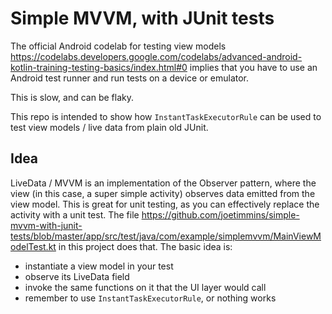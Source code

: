# Simple MVVM, with JUnit tests
The official Android codelab for testing view models https://codelabs.developers.google.com/codelabs/advanced-android-kotlin-training-testing-basics/index.html#0 implies that you have to use an Android test runner and run tests on a device or emulator.

This is slow, and can be flaky.

This repo is intended to show how `InstantTaskExecutorRule` can be used to test view models / live data from plain old JUnit.

## Idea
LiveData / MVVM is an implementation of the Observer pattern, where the view (in this case, a super simple activity) observes data emitted from the view model. This is great for unit testing, as you can effectively replace the activity with a unit test. The file https://github.com/joetimmins/simple-mvvm-with-junit-tests/blob/master/app/src/test/java/com/example/simplemvvm/MainViewModelTest.kt in this project does that. The basic idea is:

- instantiate a view model in your test
- observe its LiveData field
- invoke the same functions on it that the UI layer would call
- remember to use `InstantTaskExecutorRule`, or nothing works
